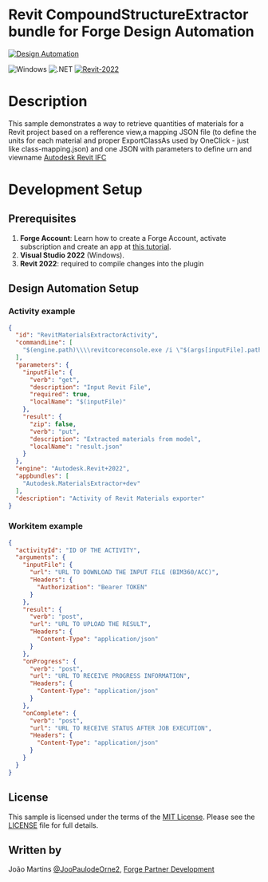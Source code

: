 ﻿# Revit CompoundStructureExtractor bundle for Forge Design Automation

[![Design Automation](https://img.shields.io/badge/Design%20Automation-v3-green.svg)](http://developer.autodesk.com/)

![Windows](https://img.shields.io/badge/Plugins-Windows-lightgrey.svg)
![.NET](https://img.shields.io/badge/.NET%20Framework-4.8-blue.svg)
[![Revit-2022](https://img.shields.io/badge/Revit-2022-lightgrey.svg)](http://autodesk.com/revit)


# Description

This sample demonstrates a way to retrieve quantities of materials for a Revit project based on a refference view,a mapping JSON file (to define the units for each material and proper ExportClassAs used by OneClick - just like class-mapping.json) and one JSON with parameters to define urn and viewname [Autodesk Revit IFC](https://github.com/Autodesk/revit-ifc)

# Development Setup

## Prerequisites

1. **Forge Account**: Learn how to create a Forge Account, activate subscription and create an app at [this tutorial](http://learnforge.autodesk.io/#/account/). 
2. **Visual Studio 2022** (Windows).
3. **Revit 2022**: required to compile changes into the plugin

## Design Automation Setup

### Activity example

```json
{
  "id": "RevitMaterialsExtractorActivity",
  "commandLine": [
    "$(engine.path)\\\\revitcoreconsole.exe /i \"$(args[inputFile].path)\" /al \"$(appbundles[MaterialsExtractor].path)\""
  ],
  "parameters": {
    "inputFile": {
      "verb": "get",
      "description": "Input Revit File",
      "required": true,
      "localName": "$(inputFile)"
    },
    "result": {
      "zip": false,
      "verb": "put",
      "description": "Extracted materials from model",
      "localName": "result.json"
    }
  },
  "engine": "Autodesk.Revit+2022",
  "appbundles": [
    "Autodesk.MaterialsExtractor+dev"
  ],
  "description": "Activity of Revit Materials exporter"
}
```

### Workitem example

```json
{
  "activityId": "ID OF THE ACTIVITY",
  "arguments": {
    "inputFile": {
      "url": "URL TO DOWNLOAD THE INPUT FILE (BIM360/ACC)",
      "Headers": {
        "Authorization": "Bearer TOKEN"
      }
    },
    "result": {
      "verb": "post",
      "url": "URL TO UPLOAD THE RESULT",
      "Headers": {
        "Content-Type": "application/json"
      }
    },
    "onProgress": {
      "verb": "post",
      "url": "URL TO RECEIVE PROGRESS INFORMATION",
      "Headers": {
        "Content-Type": "application/json"
      }
    },
    "onComplete": {
      "verb": "post",
      "url": "URL TO RECEIVE STATUS AFTER JOB EXECUTION",
      "Headers": {
        "Content-Type": "application/json"
      }
    }
  }
}
```

## License

This sample is licensed under the terms of the [MIT License](http://opensource.org/licenses/MIT). Please see the [LICENSE](LICENSE) file for full details.

## Written by

João Martins [@JooPaulodeOrne2](http://twitter.com/JooPaulodeOrne2), [Forge Partner Development](http://forge.autodesk.com)
